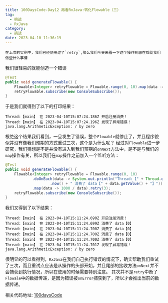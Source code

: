 ```yaml
---
title: 100DaysCode-Day12 再看RxJava:转化Flowable（三）
tag:
  - 挑战
  - RxJava
category:
  - 挑战
date: 2023-04-10 11:36:19
---
```


    在上次的实例中，我们已经使用过了`retry`,那么我们今天来看一下这个操作到底在帮助我们做些什么事情

我们很轻易的就能创造一个错误

```java
@Test
public void generateFlowable() {
    Flowable<Integer> retryFlowable = Flowable.range(0, 10).map(data -> 1000 / data).retry(3);
    retryFlowable.subscribe(new ConsoleSubscribe());
}
```

于是我们就得到了以下的打印结果：

```console
Thread:【main】 在 2023-04-10T15:07:24.186Z 开启注册消费！
Thread:【main】 在 2023-04-10T15:07:24.196Z 发现了异常错误！java.lang.ArithmeticException: / by zero
```

根绝这个结果我们看到，一旦发生了错误，整个`Flowable`就停止了，并且程序貌似并没有像我们预期的方式重试三次，这个是为什么呢？
经过对`Flowable`进一步研究，我们猜想是不是并没有进入到我们预期的`onNext`方法中，是不是与我们的`map`操作有关，所以我们在`map`操作之前加入一个监听方法：

```java
@Test
public void generateFlowable() {
    Flowable<Integer> retryFlowable = Flowable.range(0, 10)
            .doOnEach(data -> System.out.println("Thread:【" + Thread.currentThread().getName() + "】 在 " + Instant
                    .now() + " 消费了 data【" + data.getValue() + "】"))
            .map(data -> 1000 / data).retry(3);
    retryFlowable.subscribe(new ConsoleSubscribe());
}
```

我们又得到了以下结果：

```console
Thread:【main】 在 2023-04-10T15:11:24.690Z 开启注册消费！
Thread:【main】 在 2023-04-10T15:11:24.699Z 消费了 data【0】
Thread:【main】 在 2023-04-10T15:11:24.700Z 消费了 data【0】
Thread:【main】 在 2023-04-10T15:11:24.700Z 消费了 data【0】
Thread:【main】 在 2023-04-10T15:11:24.700Z 消费了 data【0】
Thread:【main】 在 2023-04-10T15:11:24.701Z 发现了异常错误！java.lang.ArithmeticException: / by zero
```

很明显的可以看得到，`RxJava`在我们自己执行错误的情况下，确实帮助我们重试了三次，而且重试点应该是从操作的头部开始，并且尾部的接收方法`onNext`并不会捕获到执行情况，所以在使用的时候需要特别注意。
其次并不是`retry`中断了`Flowale`中的数据传递，是因为错误被`onError`捕获到了，所以才会推出当前的数据传递。

相关代码地址:
[100daysCode](https://github.com/dgjungleP/100days-code-round1)
